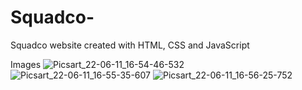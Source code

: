 # Squadco-
Squadco website created with HTML, CSS and JavaScript 


Images
![Picsart_22-06-11_16-54-46-532](https://user-images.githubusercontent.com/106864582/173195511-f9f82abc-02d7-4550-9312-258171703006.jpg)
![Picsart_22-06-11_16-55-35-607](https://user-images.githubusercontent.com/106864582/173195513-72c943e1-4152-4ae5-b90a-ef8ac1656928.jpg)
![Picsart_22-06-11_16-56-25-752](https://user-images.githubusercontent.com/106864582/173195580-ce56674f-e19c-4b65-bb7d-ecbc034c0863.jpg)
